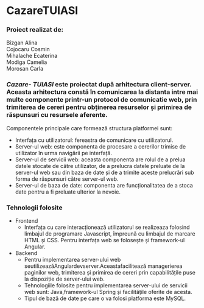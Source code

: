 # CazareTUIASI

### Proiect realizat de: 
Bîzgan Alina <br />
Cojocaru Cosmin <br />
Mihalache Ecaterina <br />
Modiga Camelia <br />
Morosan Carla

### *Cazare- TUIASI* este proiectat după arhitectura client-server. Aceasta arhitectura constă în comunicarea la distanta intre mai multe componente printr-un protocol de comunicatie web, prin trimiterea de cereri pentru obținerea resurselor și primirea de răspunsuri cu resursele aferente.

Componentele principale care formează structura platformei sunt:
+ Interfața cu utilizatorul: fereastra de comunicare cu utilizatorul.
+ Server-ul web: este componenta de procesare a cererilor trimise de utilizator în urma navigării pe interfață.
+ Server-ul de servicii web: aceasta componenta are rolul de a prelua datele stocate de către utilizator, de a prelucra datele preluate de la server-ul web sau din baza de date și de a trimite aceste prelucrări sub forma de răspunsuri către server-ul web.
+ Server-ul de baza de date: componenta are funcționalitatea de a stoca date pentru a fi preluate ulterior la nevoie.

### Tehnologii folosite
+ Frontend
   + Interfața cu care interacționează utilizatorul se realizeaza folosind limbajul de programare  Javascript, împreună cu limbajul de marcare HTML și CSS. Pentru interfața web se folosește și framework-ul Angular.
+ Backend
  + Pentru implementarea server-ului web seutilizeazăAngulardevserver.Aceastafacilitează managerierea paginilor web, trimiterea și primirea de cereri prin capabilitățile puse la dispoziție de server-ului web.
  + Tehnologiile folosite pentru implementarea server-ului de servicii web sunt: Java,framework-ul Spring și facilitățile oferite de acesta.
  + Tipul de bază de date pe care o va folosi platforma este MySQL. 
